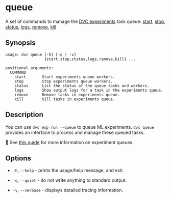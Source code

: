 # queue

A set of commands to manage the [DVC experiments] task queue:
[start](/doc/command-reference/queue/start),
[stop](/doc/command-reference/queue/stop),
[status](/doc/command-reference/queue/status),
[logs](/doc/command-reference/queue/logs),
[remove](/doc/command-reference/queue/remove),
[kill](/doc/command-reference/queue/kill)

[dvc experiments]: /doc/user-guide/experiment-management/experiments-overview

## Synopsis

```usage
usage: dvc queue [-h] [-q | -v]
                 {start,stop,status,logs,remove,kill} ...

positional arguments:
  COMMAND
    start       Start experiments queue workers.
    stop        Stop experiments queue workers.
    status      List the status of the queue tasks and workers.
    logs        Show output logs for a task in the experiments queue.
    remove      Remove tasks in experiments queue.
    kill        Kill tasks in experiments queue.
```

## Description

You can use `dvc exp run --queue` to queue ML experiments. `dvc queue` provides
an interface to process and manage these queued tasks.

📖 See [this guide] for more information on experiment queues.

[this guide]:
  /doc/user-guide/experiment-management/running-experiments#the-experiments-queue

## Options

- `-h`, `--help` - prints the usage/help message, and exit.

- `-q`, `--quiet` - do not write anything to standard output.

- `-v`, `--verbose` - displays detailed tracing information.
